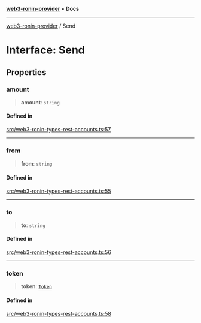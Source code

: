 [**web3-ronin-provider**](../README.md) • **Docs**

***

[web3-ronin-provider](../globals.md) / Send

# Interface: Send

## Properties

### amount

> **amount**: `string`

#### Defined in

[src/web3-ronin-types-rest-accounts.ts:57](https://github.com/chuacw/web3-ronin-provider/blob/5334d3e4a39d6911ce4028a880b09b3429564837/src/web3-ronin-types-rest-accounts.ts#L57)

***

### from

> **from**: `string`

#### Defined in

[src/web3-ronin-types-rest-accounts.ts:55](https://github.com/chuacw/web3-ronin-provider/blob/5334d3e4a39d6911ce4028a880b09b3429564837/src/web3-ronin-types-rest-accounts.ts#L55)

***

### to

> **to**: `string`

#### Defined in

[src/web3-ronin-types-rest-accounts.ts:56](https://github.com/chuacw/web3-ronin-provider/blob/5334d3e4a39d6911ce4028a880b09b3429564837/src/web3-ronin-types-rest-accounts.ts#L56)

***

### token

> **token**: [`Token`](Token.md)

#### Defined in

[src/web3-ronin-types-rest-accounts.ts:58](https://github.com/chuacw/web3-ronin-provider/blob/5334d3e4a39d6911ce4028a880b09b3429564837/src/web3-ronin-types-rest-accounts.ts#L58)
